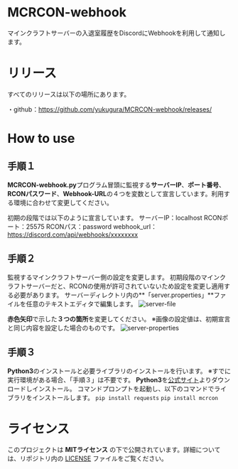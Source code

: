# MCRCON-webhook
マインクラフトサーバーの入退室履歴をDiscordにWebhookを利用して通知します。

# リリース
すべてのリリースは以下の場所にあります。

・github：https://github.com/yukugura/MCRCON-webhook/releases/

# How to use

## 手順１
**MCRCON-webhook.py**プログラム冒頭に監視する**サーバーIP**、**ポート番号**、**RCONパスワード**、**Webhook-URL**の４つを変数として宣言しています。利用する環境に合わせて変更してください。

初期の段階では以下のように宣言しています。
サーバーIP：localhost
RCONポート：25575
RCONパス：password
webhook_url：https://discord.com/api/webhooks/xxxxxxxx

## 手順２
監視するマインクラフトサーバー側の設定を変更します。
初期段階のマインクラフトサーバーだと、RCONの使用が許可されていないため設定を変更し適用する必要があります。
サーバーディレクトリ内の**「server.properties」**ファイルを任意のテキストエディタで編集します。
![server-file](https://github.com/user-attachments/assets/0e61f2ab-14d0-4e0a-a0cc-e0e0c22eea58)

**赤色矢印**で示した**３つの箇所**を変更してください。
※画像の設定値は、初期宣言と同じ内容を設定した場合のものです。
![server-properties](https://github.com/user-attachments/assets/93e18df4-d5db-43fa-a84d-12428be50461)

## 手順３
**Python3**のインストールと必要ライブラリのインストールを行います。
※すでに実行環境がある場合、「手順３」は不要です。
**Python3**を[公式サイト](https://www.python.org/downloads/)よりダウンロードしインストール。
コマンドプロンプトを起動し、以下のコマンドでライブラリをインストールします。
`pip install requests`
`pip install mcrcon`

# ライセンス
このプロジェクトは **MITライセンス** の下で公開されています。詳細については、リポジトリ内の [LICENSE](https://github.com/yukugura/MCRCON-webhook/blob/main/LICENSE) ファイルをご覧ください。
